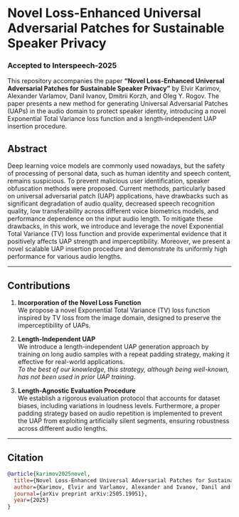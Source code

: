 # Novel Loss-Enhanced Universal Adversarial Patches for Sustainable Speaker Privacy
### Accepted to Interspeech-2025

This repository accompanies the paper **“Novel Loss-Enhanced Universal Adversarial Patches for Sustainable Speaker Privacy”** by Elvir Karimov, Alexander Varlamov, Danil Ivanov, Dmitrii Korzh, and Oleg Y. Rogov. The paper presents a new method for generating Universal Adversarial Patches (UAPs) in the audio domain to protect speaker identity, introducing a novel Exponential Total Variance loss function and a length‐independent UAP insertion procedure.

## Abstract

Deep learning voice models are commonly used nowadays, but the safety of processing of personal data, such as human identity and speech content, remains suspicious. To prevent malicious user identification, speaker obfuscation methods were proposed. Current methods, particularly based on universal adversarial patch (UAP) applications, have drawbacks such as significant degradation of audio quality, decreased speech recognition quality, low transferability across different voice biometrics models, and performance dependence on the input audio length. To mitigate these drawbacks, in this work, we introduce and leverage the novel Exponential Total Variance (TV) loss function and provide experimental evidence that it positively affects UAP strength and imperceptibility. Moreover, we present a novel scalable UAP insertion procedure and demonstrate its uniformly high performance for various audio lengths.

---

## Contributions

1. **Incorporation of the Novel Loss Function**  
   We propose a novel Exponential Total Variance (TV) loss function inspired by TV loss from the image domain, designed to preserve the imperceptibility of UAPs.

2. **Length-Independent UAP**  
   We introduce a length-independent UAP generation approach by training on long audio samples with a repeat padding strategy, making it effective for real-world applications.  
   _To the best of our knowledge, this strategy, although being well-known, has not been used in prior UAP training._

3. **Length-Agnostic Evaluation Procedure**  
   We establish a rigorous evaluation protocol that accounts for dataset biases, including variations in loudness levels. Furthermore, a proper padding strategy based on audio repetition is implemented to prevent the UAP from exploiting artificially silent segments, ensuring robustness across different audio lengths.


---

## Citation

```bibtex
@article{karimov2025novel,
  title={Novel Loss-Enhanced Universal Adversarial Patches for Sustainable Speaker Privacy},
  author={Karimov, Elvir and Varlamov, Alexander and Ivanov, Danil and Korzh, Dmitrii and Rogov, Oleg Y},
  journal={arXiv preprint arXiv:2505.19951},
  year={2025}
}
```
